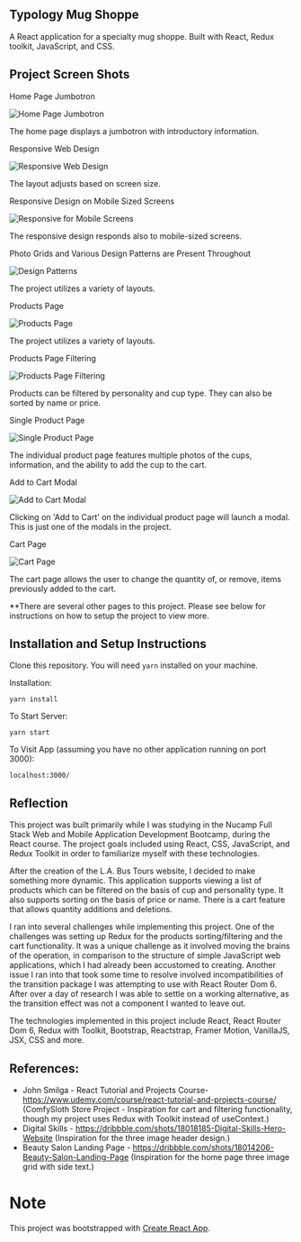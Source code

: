 ## Typology Mug Shoppe

A React application for a specialty mug shoppe. Built with React, Redux toolkit, JavaScript, and CSS.

## Project Screen Shots



Home Page Jumbotron

![Home Page Jumbotron](src/assets-for-readme/typology-home-jumbotron.jpeg "The home page displays a jumbotron with introductory information.")

The home page displays a jumbotron with introductory information.



Responsive Web Design

![Responsive Web Design](src/assets-for-readme/typology-home-jumbotron-responsive-1.jpeg "The layout adjusts based on screen size.")

The layout adjusts based on screen size.



Responsive Design on Mobile Sized Screens

![Responsive for Mobile Screens](src/assets-for-readme/typology-home-jumbotron-responsive-2.jpeg "The responsive design responds also to mobile-sized screens.")

The responsive design responds also to mobile-sized screens.



Photo Grids and Various Design Patterns are Present Throughout

![Design Patterns](src/assets-for-readme/typology-home-photo-grid.jpeg "The project utilizes a variety of layouts.")

The project utilizes a variety of layouts.



Products Page

![Products Page](src/assets-for-readme/typology-products-list-short.jpeg "The products page shows a grid of the available cups.")

The project utilizes a variety of layouts.



Products Page Filtering

![Products Page Filtering](src/assets-for-readme/typology-products-filtering.jpeg "Products can be filtered by personality and cup type. They can also be sorted by name or price.")

Products can be filtered by personality and cup type. They can also be sorted by name or price.



Single Product Page

![Single Product Page](src/assets-for-readme/typology-single-product-short.jpeg "The individual product page features multiple photos of the cups, information, and the ability to add the cup to the cart.")

The individual product page features multiple photos of the cups, information, and the ability to add the cup to the cart.



Add to Cart Modal

![Add to Cart Modal](src/assets-for-readme/typology-single-product-modal.jpeg "Clicking on 'Add to Cart' on the individual product page will launch a modal. This is just one of the modals in the project.")

Clicking on 'Add to Cart' on the individual product page will launch a modal. This is just one of the modals in the project.



Cart Page

![Cart Page](src/assets-for-readme/typology-cart-1.png "The cart page allows the user to change the quantity of, or remove, items previously added to the cart.")

The cart page allows the user to change the quantity of, or remove, items previously added to the cart.



**There are several other pages to this project. Please see below for instructions on how to setup the project to view more.


## Installation and Setup Instructions

Clone this repository. You will need `yarn` installed on your machine.  

Installation:

`yarn install`   

To Start Server:

`yarn start`  

To Visit App (assuming you have no other application running on port 3000):

`localhost:3000/`  

## Reflection

This project was built primarily while I was studying in the Nucamp Full Stack Web and Mobile Application Development Bootcamp, during the React course. The project goals included using React, CSS, JavaScript, and Redux Toolkit in order to familiarize myself with these technologies. 

After the creation of the L.A. Bus Tours website, I decided to make something more dynamic. This application supports viewing a list of products which can be filtered on the basis of cup and personality type. It also supports sorting on the basis of price or name. There is a cart feature that allows quantity additions and deletions.

I ran into several challenges while implementing this project. One of the challenges was setting up Redux for the products sorting/filtering and the cart functionality. It was a unique challenge as it involved moving the brains of the operation, in comparison to the structure of simple JavaScript web applications, which I had already been accustomed to creating. Another issue I ran into that took some time to resolve involved incompatibilities of the transition package I was attempting to use with React Router Dom 6. After over a day of research I was able to settle on a working alternative, as the transition effect was not a component I wanted to leave out.

The technologies implemented in this project include React, React Router Dom 6, Redux with Toolkit, Bootstrap, Reactstrap, Framer Motion,  VanillaJS, JSX, CSS and more.

## References:

- John Smilga - React Tutorial and Projects Course- https://www.udemy.com/course/react-tutorial-and-projects-course/  (ComfySloth Store Project - Inspiration for cart and filtering functionality, though my project uses Redux with Toolkit instead of useContext.)
- Digital Skills - https://dribbble.com/shots/18018185-Digital-Skills-Hero-Website  (Inspiration for the three image header design.)
- Beauty Salon Landing Page - https://dribbble.com/shots/18014206-Beauty-Salon-Landing-Page  (Inspiration for the home page three image grid with side text.)

# Note

This project was bootstrapped with [Create React App](https://github.com/facebook/create-react-app).